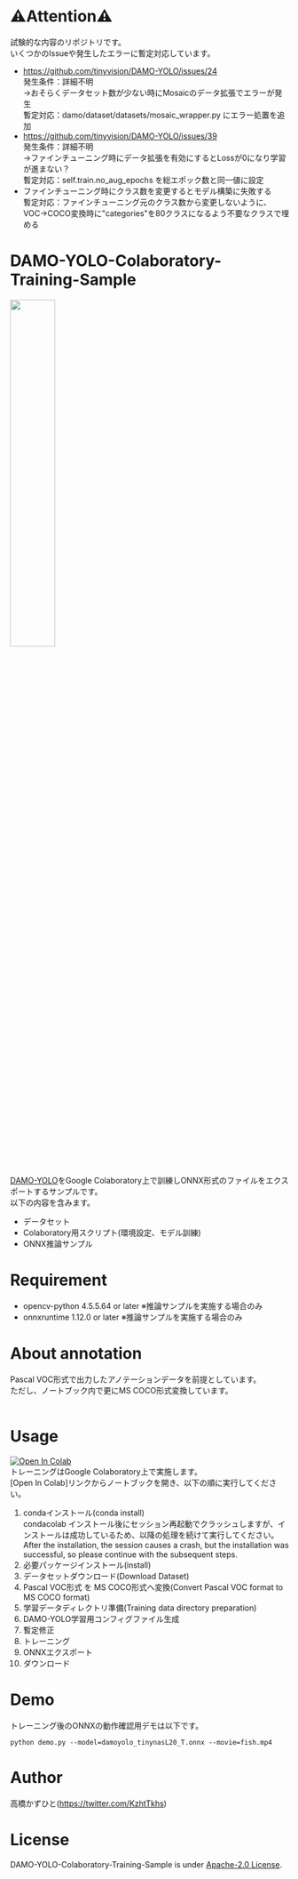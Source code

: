 # ⚠Attention⚠
試験的な内容のリポジトリです。<br>
いくつかのIssueや発生したエラーに暫定対応しています。<br>
* https://github.com/tinyvision/DAMO-YOLO/issues/24<br>発生条件：詳細不明<Br>→おそらくデータセット数が少ない時にMosaicのデータ拡張でエラーが発生<br>暫定対応：damo/dataset/datasets/mosaic_wrapper.py にエラー処置を追加
* https://github.com/tinyvision/DAMO-YOLO/issues/39<br>発生条件：詳細不明<Br>→ファインチューニング時にデータ拡張を有効にするとLossが0になり学習が進まない？<br>暫定対応：self.train.no_aug_epochs を総エポック数と同一値に設定
* ファインチューニング時にクラス数を変更するとモデル構築に失敗する<br>暫定対応：ファインチューニング元のクラス数から変更しないように、<br>VOC→COCO変換時に"categories"を80クラスになるよう不要なクラスで埋める

# DAMO-YOLO-Colaboratory-Training-Sample
<img src="https://user-images.githubusercontent.com/37477845/206830834-0fedef1b-b465-4ac6-8dfb-2adb10051e51.gif" width="40%"><br>

[DAMO-YOLO](https://github.com/tinyvision/DAMO-YOLO)をGoogle Colaboratory上で訓練しONNX形式のファイルをエクスポートするサンプルです。<br>
以下の内容を含みます。<br>
* データセット
* Colaboratory用スクリプト(環境設定、モデル訓練)
* ONNX推論サンプル

# Requirement
* opencv-python 4.5.5.64 or later ※推論サンプルを実施する場合のみ
* onnxruntime 1.12.0 or later ※推論サンプルを実施する場合のみ

# About annotation
Pascal VOC形式で出力したアノテーションデータを前提としています。<br>
ただし、ノートブック内で更にMS COCO形式変換しています。<br><br>

# Usage
[![Open In Colab](https://colab.research.google.com/assets/colab-badge.svg)](https://colab.research.google.com/github/Kazuhito00/DAMO-YOLO-Colaboratory-Training-Sample/blob/main/DAMO_YOLO_Colaboratory_Training_Sample.ipynb)<br>
トレーニングはGoogle Colaboratory上で実施します。<br>
[Open In Colab]リンクからノートブックを開き、以下の順に実行してください。
1. condaインストール(conda install)<br>condacolab インストール後にセッション再起動でクラッシュしますが、インストールは成功しているため、以降の処理を続けて実行してください。<br>
After the installation, the session causes a crash, but the installation was successful, so please continue with the subsequent steps.
1. 必要パッケージインストール(install)
1. データセットダウンロード(Download Dataset)
1. Pascal VOC形式 を MS COCO形式へ変換(Convert Pascal VOC format to MS COCO format)
1. 学習データディレクトリ準備(Training data directory preparation)
1. DAMO-YOLO学習用コンフィグファイル生成
1. 暫定修正
1. トレーニング
1. ONNXエクスポート
1. ダウンロード

# Demo
トレーニング後のONNXの動作確認用デモは以下です。
```
python demo.py --model=damoyolo_tinynasL20_T.onnx --movie=fish.mp4
```

# Author
高橋かずひと(https://twitter.com/KzhtTkhs)
 
# License 
DAMO-YOLO-Colaboratory-Training-Sample is under [Apache-2.0 License](LICENSE).
